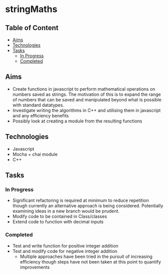 # stringMaths

## Table of Content
* [Aims](#aims)
* [Technologies](#technologies)
* [Tasks](#tasks)
  * [In Progress](#in-progress)
  * [Completed](#completed)

## Aims
* Create functions in javascript to perform mathematical operations on numbers saved as strings. The motivation of this is to expand the range of numbers that can be saved and manipulated beyond what is possible with standard datatypes.
* Investigate writing the algorithms in C++ and utilising them in javascript and any efficiency benefits
* Possibly look at creating a module from the resulting functions

## Technologies
* Javascript
* Mocha + chai module
* C++

## Tasks

### In Progress
* Significant refactoring is required at minimum to reduce repetition though currently an alternative approach is being considered. Potentially examining ideas in a new branch would be prudent.  
* Modify code to be contained in Class/classes
* Extend code to function with decimal inputs

### Completed
* Test and write function for positive integer addition
* Test and modify code for negative integer addition
  * Multiple approaches have been tried in the pursuit of increasing efficiency though steps have not been taken at this point to quantify improvements
